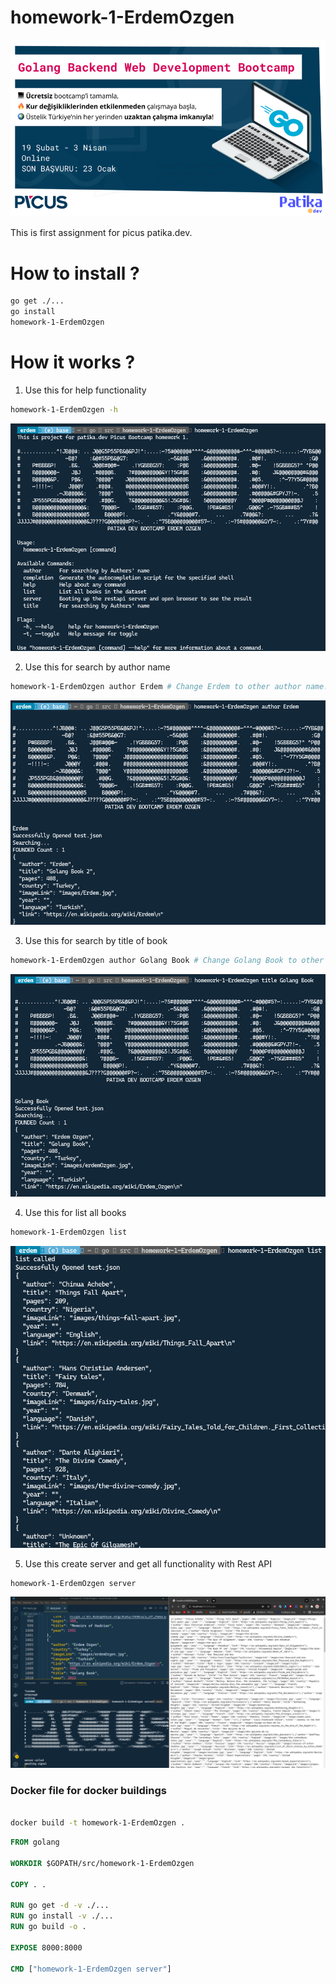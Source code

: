 # homework-1-ErdemOzgen
![PicusPatika](./img/picuspatika.png)

This is first assignment for picus patika.dev.

# How to install ?

```bash
go get ./...
go install 
homework-1-ErdemOzgen

```

# How it works ?

1. Use this for help functionality
```bash
homework-1-ErdemOzgen -h
```
![img1](./img/1.png)

2. Use this for search by author name
```bash
homework-1-ErdemOzgen author Erdem # Change Erdem to other author name.
```
![img2](./img/2.png)

3. Use this for search by title of book
```bash
homework-1-ErdemOzgen author Golang Book # Change Golang Book to other book name.
```

![img3](./img/3.png)

4. Use this for list all books
```bash
homework-1-ErdemOzgen list 
```
![img4](./img/4.png)


5. Use this create server and get all functionality with Rest API
```bash
homework-1-ErdemOzgen server
```
![img5](./img/5.png)






### Docker file for docker buildings 

```bash

docker build -t homework-1-ErdemOzgen .

```


```dockerfile
FROM golang

WORKDIR $GOPATH/src/homework-1-ErdemOzgen

COPY . .

RUN go get -d -v ./...
RUN go install -v ./...
RUN go build -o .

EXPOSE 8000:8000

CMD ["homework-1-ErdemOzgen server"]

```
